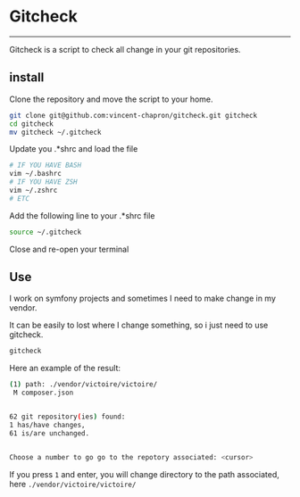 # Gitcheck

---

Gitcheck is a script to check all change in your git repositories.

## install

Clone the repository and move the script to your home.
```bash
git clone git@github.com:vincent-chapron/gitcheck.git gitcheck
cd gitcheck
mv gitcheck ~/.gitcheck
```

Update you .*shrc and load the file
```bash
# IF YOU HAVE BASH
vim ~/.bashrc
# IF YOU HAVE ZSH
vim ~/.zshrc
# ETC
```

Add the following line to your .*shrc file
```bash
source ~/.gitcheck
```
Close and re-open your terminal

## Use

I work on symfony projects and sometimes I need to make change in my vendor.

It can be easily to lost where I change something, so i just need to use gitcheck.

```bash
gitcheck
```

Here an example of the result:
```bash
(1) path: ./vendor/victoire/victoire/
 M composer.json


62 git repository(ies) found:
1 has/have changes,
61 is/are unchanged.


Choose a number to go go to the repotory associated: <cursor>
```

If you press `1` and enter, you will change directory to the path associated, here `./vendor/victoire/victoire/`
